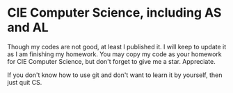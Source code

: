 # CIE Computer Science, including AS and AL

Though my codes are not good, at least I published it. I will keep to update it as I am finishing my homework. You may copy my code as your homework for CIE Computer Science, but don't forget to give me a star. Appreciate.

If you don't know how to use git and don't want to learn it by yourself, then just quit CS.
